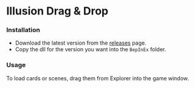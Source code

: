 # Illusion Drag & Drop

### Installation
- Download the latest version from the [releases](https://github.com/Keelhauled/IllusionDragAndDrop/releases) page.
- Copy the dll for the version you want into the `BepInEx` folder.

### Usage
To load cards or scenes, drag them from Explorer into the game window.
